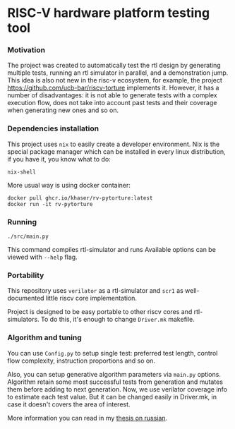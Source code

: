 # RISC-V hardware platform testing tool

### Motivation
The project was created to automatically test the rtl design by generating multiple tests,
running an rtl simulator in parallel, and a demonstration jump.
This idea is also not new in the risc-v ecosystem, for example, the project <https://github.com/ucb-bar/riscv-torture> implements it.
However, it has a number of disadvantages:
it is not able to generate tests with a complex execution flow,
does not take into account past tests and their coverage when generating new ones and so on.

### Dependencies installation
This project uses `nix` to easily create a developer environment.
Nix is the special package manager which can be installed in every linux distribution,
if you have it, you know what to do:
```
nix-shell
```

More usual way is using docker container:
```
docker pull ghcr.io/khaser/rv-pytorture:latest
docker run -it rv-pytorture
```

### Running
```
./src/main.py
```

This command compiles rtl-simulator and runs
Available options can be viewed with `--help` flag.

### Portability
This repository uses `verilator` as a rtl-simulator and `scr1` as
well-documented little riscv core implementation.

Project is designed to be easy portable to other riscv cores and
rtl-simulators. To do this, it's enough to change `Driver.mk` makefile.

### Algorithm and tuning
You can use `Config.py` to setup single test:
preferred test length, control flow complexity,
instruction proportions and so on.

Also, you can setup generative algorithm parameters via
`main.py` options. Algorithm retain some most successful
tests from generation and mutates them before adding to
next generation.
Now, we use verilator coverage info to estimate each test
value. But it can be changed easily in Driver.mk, in case it
doesn't covers the area of interest.

More information you can read in my [thesis on russian](https://drive.google.com/file/d/15URk5rUfiEUEDN2HT2MGECQ6QClPO7WB/view?usp=sharing).

